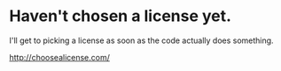 # Haven't chosen a license yet.

I'll get to picking a license as soon as the code actually does something.


http://choosealicense.com/

